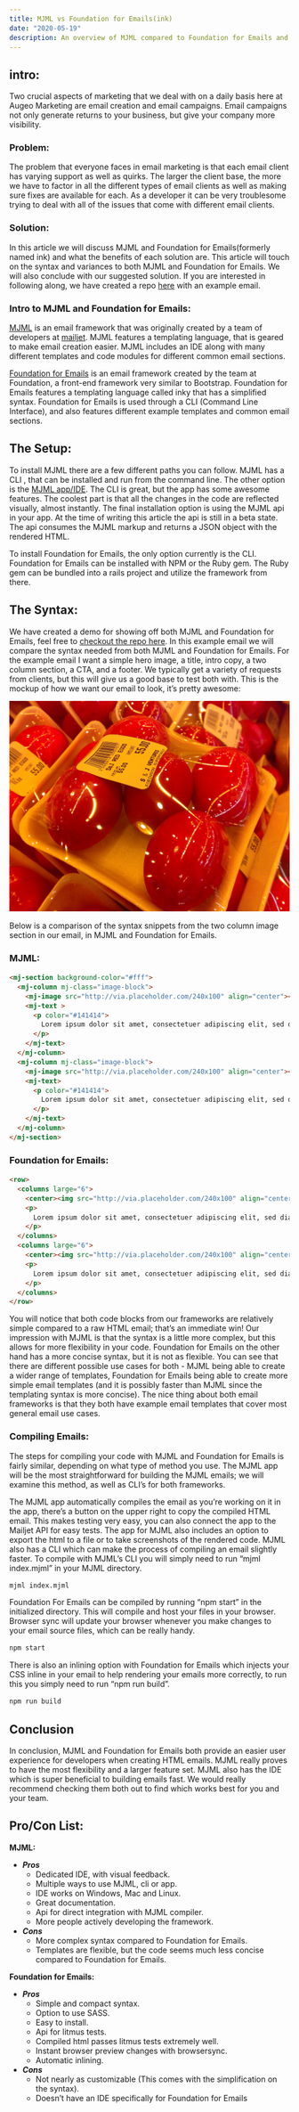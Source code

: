 ```yaml
---
title: MJML vs Foundation for Emails(ink)
date: "2020-05-19"
description: An overview of MJML compared to Foundation for Emails and an example use of each.
---
```


## intro:

Two crucial aspects of marketing that we deal with on a daily basis here at Augeo Marketing are email creation and email campaigns. Email campaigns not only generate returns to your business, but give your company more visibility. 

### Problem:

The problem that everyone faces in email marketing is that each email client has varying support as well as quirks. The larger the client base, the more we have to factor in all the different types of email clients as well as making sure fixes are available for each. As a developer it can be very troublesome trying to deal with all of the issues that come with different email clients.

### Solution:

In this article we will discuss MJML and Foundation for Emails(formerly named ink) and what the benefits of each solution are. This article will touch on the syntax and variances to both MJML and Foundation for Emails. We will also conclude with our suggested solution. If you are interested in following along, we have created a repo [here](https://bitbucket.org/ndiesslin/mjml-vs-foundation-for-emails-2/overview) with an example email.

### Intro to MJML and Foundation for Emails:

[MJML](https://mjml.io/) is an email framework that was originally created by a team of developers at [mailjet](https://www.mailjet.com/). MJML features a templating language, that is geared to make email creation easier. MJML includes an IDE along with many different templates and code modules for different common email sections.

[Foundation for Emails](https://foundation.zurb.com/emails/docs/index.html) is an email framework created by the team at Foundation, a front-end framework very similar to Bootstrap. Foundation for Emails features a templating language called inky that has a simplified syntax. Foundation for Emails is used through a CLI (Command Line Interface), and also features different example templates and common email sections. 

## The Setup:

To install MJML there are a few different paths you can follow. MJML has a CLI , that can be installed and run from the command line. The other option is the [MJML app/IDE](https://mjmlio.github.io/mjml-app/). The CLI is great, but the app has some awesome features. The coolest part is that all the changes in the code are reflected visually, almost instantly. The final installation option is using the MJML api in your app. At the time of writing this article the api is still in a beta state. The api consumes the MJML markup and returns a JSON object with the rendered HTML.

To install Foundation for Emails, the only option currently is the CLI. Foundation for Emails can be installed with NPM or the Ruby gem. The Ruby gem can be bundled into a rails project and utilize the framework from there.

## The Syntax:

We have created a demo for showing off both MJML and Foundation for Emails, feel free to [checkout the repo here](https://bitbucket.org/ndiesslin/mjml-vs-foundation-for-emails-2/overview). In this example email we will compare the syntax needed from both MJML and Foundation for Emails. For the example email I want a simple hero image, a title, intro copy, a two column section, a CTA, and a footer. We typically get a variety of requests from clients, but this will give us a good base to test both with. This is the mockup of how we want our email to look, it’s pretty awesome:

![Placeholder Image](./salty_egg.jpg)

Below is a comparison of the syntax snippets from the two column image section in our email, in MJML and Foundation for Emails.

### MJML:
``` html
<mj-section background-color="#fff">
  <mj-column mj-class="image-block">
    <mj-image src="http://via.placeholder.com/240x100" align="center"></mj-image>
    <mj-text >
      <p color="#141414">
        Lorem ipsum dolor sit amet, consectetuer adipiscing elit, sed diam nonummy nibh euismod
      </p>
    </mj-text>
  </mj-column>
  <mj-column mj-class="image-block">
    <mj-image src="http://via.placeholder.com/240x100" align="center"></mj-image>
    <mj-text>
      <p color="#141414">
        Lorem ipsum dolor sit amet, consectetuer adipiscing elit, sed diam nonummy nibh euismod
      </p>
    </mj-text>
  </mj-column>
</mj-section>
```

### Foundation for Emails:
``` html
<row>
  <columns large="6">
    <center><img src="http://via.placeholder.com/240x100" align="center"></center><spacer size="20"></spacer>
    <p>
      Lorem ipsum dolor sit amet, consectetuer adipiscing elit, sed diam nonummy nibh euismod
    </p>
  </columns>
  <columns large="6">
    <center><img src="http://via.placeholder.com/240x100" align="center"></center><spacer size="20"></spacer>
    <p>
      Lorem ipsum dolor sit amet, consectetuer adipiscing elit, sed diam nonummy nibh euismod
    </p>
  </columns>
</row>
```

You will notice that both code blocks from our frameworks are relatively simple compared to a raw HTML email; that’s an immediate win! Our impression  with MJML is that the syntax is a little more complex, but this allows for more flexibility in your code. Foundation for Emails on the other hand has a more concise syntax, but it is not as flexible. You can see that there are different possible use cases for both - MJML being able to create a wider range of templates, Foundation for Emails being able to create more simple email templates (and it is possibly faster than MJML since the templating syntax is more concise). The nice thing about both email frameworks is that they both have example email templates that cover most general email use cases.

### Compiling Emails:
The steps for compiling your code with MJML and Foundation for Emails is fairly similar, depending on what type of method you use. The MJML app will be the most straightforward for building the MJML emails; we will examine this method, as well as CLI’s for both frameworks. 

The MJML app automatically compiles the email as you’re working on it in the app, there’s a button on the upper right to copy the compiled HTML email. This makes testing very easy, you can also connect the app to the Mailjet API for easy tests. The app for MJML also includes an option to export the html to a file or to take screenshots of the rendered code. MJML also has a CLI which can make the process of compiling an email slightly faster. To compile with MJML’s CLI you will simply need to run “mjml index.mjml” in your MJML directory.

``` bash
mjml index.mjml
```

Foundation For Emails can be compiled by running “npm start” in the initialized directory. This will compile and host your files in your browser. Browser sync will update your browser whenever you make changes to your email source files, which can be really handy.

``` bash
npm start
```

There is also an inlining option with Foundation for Emails which injects your CSS inline in your email to help rendering your emails more correctly, to run this you simply need to run “npm run build”.

``` bash
npm run build
```

## Conclusion
In conclusion, MJML and Foundation for Emails both provide an easier user experience for developers when creating HTML emails. MJML really proves to have the most flexibility and a larger feature set. MJML also has the IDE which is super beneficial to building emails fast. We would really recommend checking them both out to find which works best for you and your team. 

## Pro/Con List:

**MJML:**
- ***Pros***
  - Dedicated IDE, with visual feedback.
  - Multiple ways to use MJML, cli or app.
  - IDE works on Windows, Mac and Linux.
  - Great documentation.
  - Api for direct integration with MJML compiler.
  - More people actively developing the framework.
- ***Cons***
  - More complex syntax compared to Foundation for Emails.
  - Templates are flexible, but the code seems much less concise compared to Foundation for Emails.

**Foundation for Emails:**
- ***Pros***
  - Simple and compact syntax.
  - Option to use SASS.
  - Easy to install.
  - Api for litmus tests.
  - Compiled html passes litmus tests extremely well.
  - Instant browser preview changes with browsersync.
  - Automatic inlining.
- ***Cons***
  - Not nearly as customizable (This comes with the simplification on the syntax).
  - Doesn’t have an IDE specifically for Foundation for Emails
